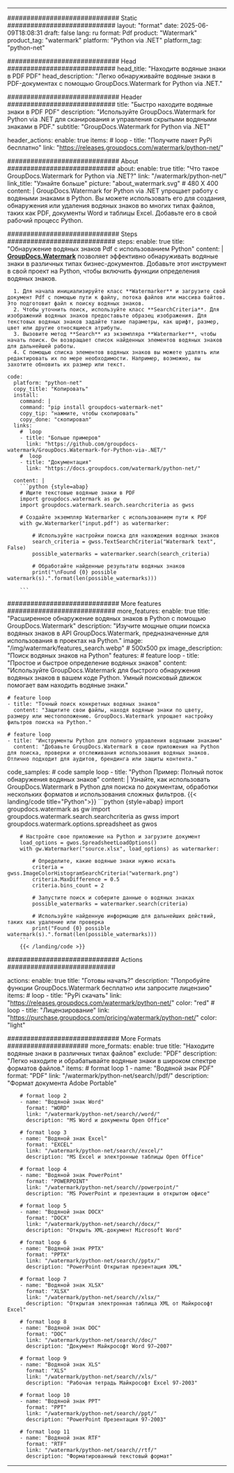 
---
############################# Static ############################
layout: "format"
date:  2025-06-09T18:08:31
draft: false
lang: ru
format: Pdf
product: "Watermark"
product_tag: "watermark"
platform: "Python via .NET"
platform_tag: "python-net"

############################# Head ############################
head_title: "Находите водяные знаки в PDF PDF"
head_description: "Легко обнаруживайте водяные знаки в PDF-документах с помощью GroupDocs.Watermark for Python via .NET."

############################# Header ############################
title: "Быстро находите водяные знаки в PDF PDF" 
description: "Используйте GroupDocs.Watermark for Python via .NET для сканирования и управления скрытыми водяными знаками в PDF."
subtitle: "GroupDocs.Watermark for Python via .NET" 

header_actions:
  enable: true
  items:
    #  loop
    - title: "Получите пакет PyPi бесплатно"
      link: "https://releases.groupdocs.com/watermark/python-net/"
      
############################# About ############################
about:
    enable: true
    title: "Что такое GroupDocs.Watermark for Python via .NET?"
    link: "/watermark/python-net/"
    link_title: "Узнайте больше"
    picture: "about_watermark.svg" # 480 X 400
    content: |
       GroupDocs.Watermark for Python via .NET упрощает работу с водяными знаками в Python. Вы можете использовать его для создания, обнаружения или удаления водяных знаков во многих типах файлов, таких как PDF, документы Word и таблицы Excel. Добавьте его в свой рабочий процесс Python.

############################# Steps ############################
steps:
    enable: true
    title: "Обнаружение водяных знаков Pdf с использованием Python"
    content: |
      **[GroupDocs.Watermark](https://products.groupdocs.com/watermark/python-net/)** позволяет эффективно обнаруживать водяные знаки в различных типах бизнес-документов. Добавьте этот инструмент в свой проект на Python, чтобы включить функции определения водяных знаков.
      
      1. Для начала инициализируйте класс **Watermarker** и загрузите свой документ Pdf с помощью пути к файлу, потока файлов или массива байтов. Это подготовит файл к поиску водяных знаков.
      2. Чтобы уточнить поиск, используйте класс **SearchCriteria**. Для изображений водяных знаков предоставьте образец изображения. Для текстовых водяных знаков задайте такие параметры, как шрифт, размер, цвет или другие относящиеся атрибуты.
      3. Вызовите метод **Search** из экземпляра **Watermarker**, чтобы начать поиск. Он возвращает список найденных элементов водяных знаков для дальнейшей работы.
      4. С помощью списка элементов водяных знаков вы можете удалять или редактировать их по мере необходимости. Например, возможно, вы захотите обновить их размер или текст.
   
    code:
      platform: "python-net"
      copy_title: "Копировать"
      install:
        command: |
        command: "pip install groupdocs-watermark-net"
        copy_tip: "нажмите, чтобы скопировать"
        copy_done: "скопировал"
      links:
        #  loop
        - title: "Больше примеров"
          link: "https://github.com/groupdocs-watermark/GroupDocs.Watermark-for-Python-via-.NET/"
        #  loop
        - title: "Документация"
          link: "https://docs.groupdocs.com/watermark/python-net/"
          
      content: |
        ```python {style=abap}
        # Ищите текстовые водяные знаки в PDF
        import groupdocs.watermark as gw
        import groupdocs.watermark.search.searchcriteria as gwss

        # Создайте экземпляр Watermarker с использованием пути к PDF
        with gw.Watermarker("input.pdf") as watermarker:

            # Используйте настройки поиска для нахождения водяных знаков
            search_criteria = gwss.TextSearchCriteria("Watermark text", False)
            possible_watermarks = watermarker.search(search_criteria)

            # Обработайте найденные результаты водяных знаков
            print("\nFound {0} possible watermark(s).".format(len(possible_watermarks)))
       
        ```  

############################# More features ############################
more_features:
  enable: true
  title: "Расширенное обнаружение водяных знаков в Python с помощью GroupDocs.Watermark"
  description: "Изучите мощные опции поиска водяных знаков в API GroupDocs.Watermark, предназначенные для использования в проектах на Python."
  image: "/img/watermark/features_search.webp" # 500x500 px
  image_description: "Поиск водяных знаков на Python"
  features:
    # feature loop
    - title: "Простое и быстрое определение водяных знаков"
      content: "Используйте GroupDocs.Watermark для быстрого обнаружения водяных знаков в вашем коде Python. Умный поисковый движок помогает вам находить водяные знаки."

    # feature loop
    - title: "Точный поиск конкретных водяных знаков"
      content: "Защитите свои файлы, находя водяные знаки по цвету, размеру или местоположению. GroupDocs.Watermark упрощает настройку фильтров поиска на Python."

    # feature loop
    - title: "Инструменты Python для полного управления водяными знаками"
      content: "Добавьте GroupDocs.Watermark в свои приложения на Python для поиска, проверки и отслеживания использования водяных знаков. Отлично подходит для аудитов, брендинга или защиты контента."
      
  code_samples:
    # code sample loop
    - title: "Python Пример: Полный поток обнаружения водяных знаков"
      content: |
        Узнайте, как использовать GroupDocs.Watermark в Python для поиска по документам, обработки нескольких форматов и использования сложных фильтров.
        {{< landing/code title="Python">}}
        ```python {style=abap}
        import groupdocs.watermark as gw
        import groupdocs.watermark.search.searchcriteria as gwss
        import groupdocs.watermark.options.spreadsheet as gwos

        # Настройте свое приложение на Python и загрузите документ
        load_options = gwos.SpreadsheetLoadOptions()
        with gw.Watermarker("source.xlsx", load_options) as watermarker:

            # Определите, какие водяные знаки нужно искать
            criteria = gwss.ImageColorHistogramSearchCriteria("watermark.png")
            criteria.MaxDifference = 0.5
            criteria.bins_count = 2

            # Запустите поиск и соберите данные о водяных знаках
            possible_watermarks = watermarker.search(criteria)

            # Используйте найденную информацию для дальнейших действий, таких как удаление или проверка
            print("Found {0} possible watermark(s).".format(len(possible_watermarks)))        
        ```
        {{< /landing/code >}}


############################# Actions ############################

actions:
  enable: true
  title: "Готовы начать?"
  description: "Попробуйте функции GroupDocs.Watermark бесплатно или запросите лицензию"
  items:
    #  loop
    - title: "PyPi скачать"
      link: "https://releases.groupdocs.com/watermark/python-net/"
      color: "red"
        #  loop
    - title: "Лицензирование"
      link: "https://purchase.groupdocs.com/pricing/watermark/python-net/"
      color: "light"


############################# More Formats #####################
more_formats:
    enable: true
    title: "Находите водяные знаки в различных типах файлов"
    exclude: "PDF"
    description: "Легко находите и обрабатывайте водяные знаки в широком спектре форматов файлов."
    items: 
        # format loop 1
        - name: "Водяной знак PDF"
          format: "PDF"
          link: "/watermark/python-net/search//pdf/"
          description: "Формат документа Adobe Portable"

        # format loop 2
        - name: "Водяной знак Word"
          format: "WORD"
          link: "/watermark/python-net/search//word/"
          description: "MS Word и документы Open Office"
          
        # format loop 3
        - name: "Водяной знак Excel"
          format: "EXCEL"
          link: "/watermark/python-net/search//excel/"
          description: "MS Excel и электронные таблицы Open Office"

        # format loop 4
        - name: "Водяной знак PowerPoint"
          format: "POWERPOINT"
          link: "/watermark/python-net/search//powerpoint/"
          description: "MS PowerPoint и презентации в открытом офисе"

        # format loop 5
        - name: "Водяной знак DOCX"
          format: "DOCX"
          link: "/watermark/python-net/search//docx/"
          description: "Открыть XML-документ Microsoft Word"
          
        # format loop 6
        - name: "Водяной знак PPTX"
          format: "PPTX"
          link: "/watermark/python-net/search//pptx/"
          description: "PowerPoint Открытая презентация XML"
          
        # format loop 7
        - name: "Водяной знак XLSX"
          format: "XLSX"
          link: "/watermark/python-net/search//xlsx/"
          description: "Открытая электронная таблица XML от Майкрософт Excel"

        # format loop 8
        - name: "Водяной знак DOC"
          format: "DOC"
          link: "/watermark/python-net/search//doc/"
          description: "Документ Майкрософт Word 97—2007"

        # format loop 9
        - name: "Водяной знак XLS"
          format: "XLS"
          link: "/watermark/python-net/search//xls/"
          description: "Рабочая тетрадь Майкрософт Excel 97-2003"

        # format loop 10
        - name: "Водяной знак PPT"
          format: "PPT"
          link: "/watermark/python-net/search//ppt/"
          description: "PowerPoint Презентация 97-2003"

        # format loop 11
        - name: "Водяной знак RTF"
          format: "RTF"
          link: "/watermark/python-net/search//rtf/"
          description: "Форматированный текстовый формат"

---